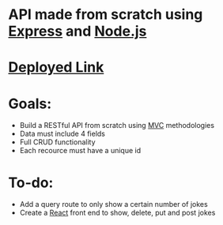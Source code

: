 # API made from scratch using [Express](https://expressjs.com/) and [Node.js](https://nodejs.org/en/)
# [Deployed Link](https://infinite-garden-50142.herokuapp.com)

# Goals:
* Build a RESTful API from scratch using [MVC](https://en.wikipedia.org/wiki/Model%E2%80%93view%E2%80%93controller) methodologies
* Data must include 4 fields
* Full CRUD functionality
* Each recource must have a unique id 

# To-do:
* Add a query route to only show a certain number of jokes
* Create a [React](https://reactjs.org/) front end to show, delete, put and post jokes